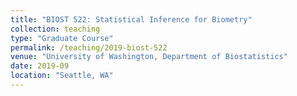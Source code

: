 ```yaml
---
title: "BIOST 522: Statistical Inference for Biometry"
collection: teaching
type: "Graduate Course"
permalink: /teaching/2019-biost-522
venue: "University of Washington, Department of Biostatistics"
date: 2019-09
location: "Seattle, WA"
---
```


